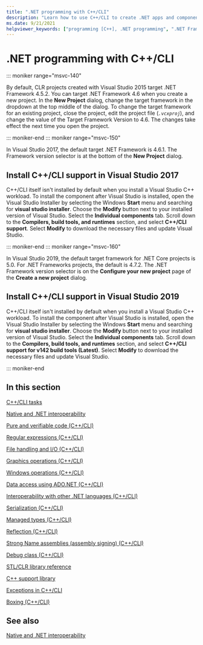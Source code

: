 ```yaml
---
title: ".NET programming with C++/CLI"
description: "Learn how to use C++/CLI to create .NET apps and components in Visual Studio."
ms.date: 9/21/2021
helpviewer_keywords: ["programming [C++], .NET programming", ".NET Framework [C++]", ".NET applications [C++]", "Visual C++, .NET programming"]
---
```

# .NET programming with C++/CLI

::: moniker range="msvc-140"

By default, CLR projects created with Visual Studio 2015 target .NET Framework 4.5.2. You can target .NET Framework 4.6 when you create a new project. In the **New Project** dialog, change the target framework in the dropdown at the top middle of the dialog. To change the target framework for an existing project, close the project, edit the project file (*`.vcxproj`*), and change the value of the Target Framework Version to 4.6. The changes take effect the next time you open the project.

::: moniker-end
::: moniker range="msvc-150"

In Visual Studio 2017, the default target .NET Framework is 4.6.1. The Framework version selector is at the bottom of the **New Project** dialog.

## Install C++/CLI support in Visual Studio 2017

C++/CLI itself isn't installed by default when you install a Visual Studio C++ workload. To install the component after Visual Studio is installed, open the Visual Studio Installer by selecting the Windows **Start** menu and searching for **visual studio installer**. Choose the **Modify** button next to your installed version of Visual Studio. Select the **Individual components** tab. Scroll down to the **Compilers, build tools, and runtimes** section, and select **C++/CLI support**. Select **Modify** to download the necessary files and update Visual Studio.

::: moniker-end
::: moniker range="msvc-160"

In Visual Studio 2019, the default target framework for .NET Core projects is 5.0. For .NET Frameworks projects, the default is 4.7.2. The .NET Framework version selector is on the **Configure your new project** page of the **Create a new project** dialog.

## Install C++/CLI support in Visual Studio 2019

C++/CLI itself isn't installed by default when you install a Visual Studio C++ workload. To install the component after Visual Studio is installed, open the Visual Studio Installer by selecting the Windows **Start** menu and searching for **visual studio installer**. Choose the **Modify** button next to your installed version of Visual Studio. Select the **Individual components** tab. Scroll down to the **Compilers, build tools, and runtimes** section, and select **C++/CLI support for v142 build tools (Latest)**. Select **Modify** to download the necessary files and update Visual Studio.

::: moniker-end

## In this section

[C++/CLI tasks](../dotnet/cpp-cli-tasks.md)

[Native and .NET interoperability](../dotnet/native-and-dotnet-interoperability.md)

[Pure and verifiable code (C++/CLI)](../dotnet/pure-and-verifiable-code-cpp-cli.md)

[Regular expressions (C++/CLI)](../dotnet/regular-expressions-cpp-cli.md)

[File handling and I/O (C++/CLI)](../dotnet/file-handling-and-i-o-cpp-cli.md)

[Graphics operations (C++/CLI)](../dotnet/graphics-operations-cpp-cli.md)

[Windows operations (C++/CLI)](../dotnet/windows-operations-cpp-cli.md)

[Data access using ADO.NET (C++/CLI)](../dotnet/data-access-using-adonet-cpp-cli.md)

[Interoperability with other .NET languages (C++/CLI)](../dotnet/interoperability-with-other-dotnet-languages-cpp-cli.md)

[Serialization (C++/CLI)](../dotnet/serialization-cpp-cli.md)

[Managed types (C++/CLI)](../dotnet/managed-types-cpp-cli.md)

[Reflection (C++/CLI)](../dotnet/reflection-cpp-cli.md)

[Strong Name assemblies (assembly signing) (C++/CLI)](../dotnet/strong-name-assemblies-assembly-signing-cpp-cli.md)

[Debug class (C++/CLI)](../dotnet/debug-class-cpp-cli.md)

[STL/CLR library reference](../dotnet/stl-clr-library-reference.md)

[C++ support library](../dotnet/cpp-support-library.md)

[Exceptions in C++/CLI](../dotnet/exceptions-in-cpp-cli.md)

[Boxing (C++/CLI)](../dotnet/boxing-cpp-cli.md)

## See also

[Native and .NET interoperability](../dotnet/native-and-dotnet-interoperability.md)
